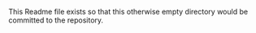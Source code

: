 This Readme file exists so that this otherwise empty directory would be committed to the repository.